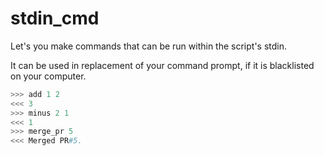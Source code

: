 # stdin_cmd
Let's you make commands that can be run within the script's stdin.

It can be used in replacement of your command prompt, if it is blacklisted on your computer.


```python
>>> add 1 2
<<< 3
>>> minus 2 1
<<< 1
>>> merge_pr 5
<<< Merged PR#5.
```
